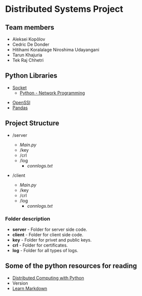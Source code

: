 # Distributed Systems Project #

## Team members ##
* Aleksei Kopõlov
* Cedric De Donder
* Hitihami Koralalage Niroshima Udayangani
* Tarun Khajuria
* Tek Raj Chhetri

## Python Libraries ##
+ [Socket](https://docs.python.org/2/library/socket.html)
	* [Python - Network Programming](https://www.tutorialspoint.com/python/python_networking.htm)
* [OpenSSl](https://pyopenssl.org/en/stable/api.html)
* [Pandas](http://pandas.pydata.org/)

## Project Structure ##
- /server
	- *Main.py*
	- /key
	- /crl
	- /log
		- *connlogs.txt*

- /client
	- *Main.py*
	- /key
	- /crl
	- /log
		- *connlogs.txt*
		
### Folder description ###
* **server** - Folder for server side code.
* **client** - Folder for client side code.
* **key** - Folder for privet and public keys.
* **crl** - Folder for certificates.
* **log** - Folder for all types of logs.

## Some of the python resources for reading ##

* [Distributed Computing with Python](https://drive.google.com/open?id=115Hs4O6-BiMrb40p58haebFY4W0GpdcH)
* Version
* [Learn Markdown](https://bitbucket.org/tutorials/markdowndemo)